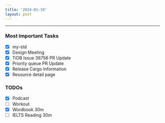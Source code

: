 ```yaml
---
title: '2024-01-10'
layout: post
---
```


---

### Most Important Tasks

- [x] my-std
- [x] Design Meeting
- [x] TiDB Issue 38756 PR Update
- [x] Priority queue PR Update
- [x] Release Cargo Information
- [x] Resource detail page

### TODOs

- [x] Podcast
- [ ] Workout
- [x] Wordbook 30m
- [ ] IELTS Reading 30m
